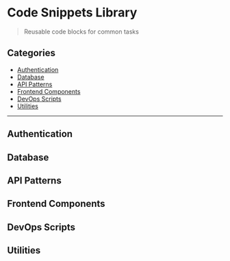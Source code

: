 # Code Snippets Library
> Reusable code blocks for common tasks

## Categories
- [Authentication](#authentication)
- [Database](#database)
- [API Patterns](#api-patterns)
- [Frontend Components](#frontend-components)
- [DevOps Scripts](#devops-scripts)
- [Utilities](#utilities)

---

## Authentication

## Database

## API Patterns

## Frontend Components
<!-- Remember: No generic AI-looking designs! -->

## DevOps Scripts

## Utilities

<!-- Add snippets in appropriate categories -->


